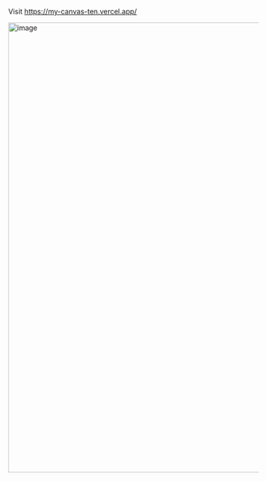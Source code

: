 Visit https://my-canvas-ten.vercel.app/

<img width="1913" height="907" alt="image" src="https://github.com/user-attachments/assets/32560ae1-4e9c-4979-a2b7-eac8ed274acd" />



